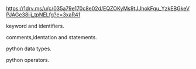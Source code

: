 https://1drv.ms/u/c/035a79e170c8e02d/EQZOKyMs9tJJhokFqu_YzkEBGkeVPJAGe38iij_tpNELfg?e=3xaR41

keyword and identifiers.

comments,identation and statements.

python data types.

python operators.
